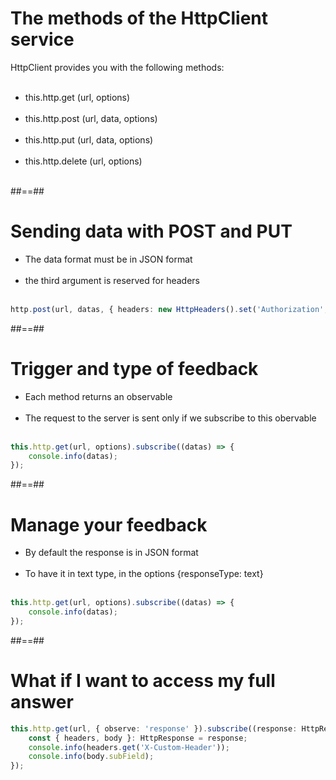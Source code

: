 <!-- .slide -->

# The methods of the HttpClient service

HttpClient provides you with the following methods: <br> <br>

-   this.http.get (url, options) <br> <br>
-   this.http.post (url, data, options) <br> <br>
-   this.http.put (url, data, options) <br> <br>
-   this.http.delete (url, options) <br> <br>

##==##

<!-- .slide: class="with-code inconsolata" -->

# Sending data with POST and PUT

-   The data format must be in JSON format <br> <br>
-   the third argument is reserved for headers <br> <br>

```typescript
http.post(url, datas, { headers: new HttpHeaders().set('Authorization', 'my-auth-token') });
```

<!-- .element: class="big-code" -->

##==##

<!-- .slide: class="with-code inconsolata" -->

# Trigger and type of feedback

-   Each method returns an observable <br> <br>
-   The request to the server is sent only if we subscribe to this obervable <br> <br>

```typescript
this.http.get(url, options).subscribe((datas) => {
    console.info(datas);
});
```

<!-- .element: class="big-code" -->

##==##

<!-- .slide: class="with-code inconsolata" -->

# Manage your feedback

-   By default the response is in JSON format <br> <br>
-   To have it in text type, in the options {responseType: text} <br> <br>

```typescript
this.http.get(url, options).subscribe((datas) => {
    console.info(datas);
});
```

<!-- .element: class="big-code" -->

##==##

<!-- .slide: class="with-code inconsolata" -->

# What if I want to access my full answer <br>

```typescript
this.http.get(url, { observe: 'response' }).subscribe((response: HttpResponse) => {
    const { headers, body }: HttpResponse = response;
    console.info(headers.get('X-Custom-Header'));
    console.info(body.subField);
});
```

<!-- .element: class="big-code" -->
